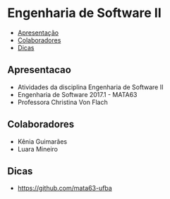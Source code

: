 # Engenharia de Software II


 - [Apresentação](#apresentacao)
 - [Colaboradores](#colaboradores)
 - [Dicas](#dicas)
 
## Apresentacao 
- Atividades da disciplina Engenharia de Software II
- Engenharia de Software 2017.1 - MATA63
- Professora Christina Von Flach


## Colaboradores 
 - Kênia Guimarães
 - Luara Mineiro
 
## Dicas
 - https://github.com/mata63-ufba